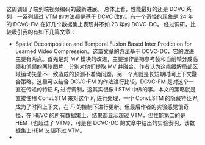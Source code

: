 这周调研了端到端视频编码的最新进展。
总体上看，性能最好的还是 DCVC 系列，一系列超过 VTM 的方法都是基于 DCVC 改的。有一个奇怪的现象是 24 年的 DCVC-FM 在好几个数据集上表现并不如 23 年的 DCVC-DC。
经过调研，比较吸引我的有如下几篇文章：
- Spatial Decomposition and Temporal Fusion Based  Inter Prediction for Learned Video Compression。这篇文章的方法基于 DCVC-DC，它的改进主要有两点。首先是对 MV 模块的改进，主要操作是把参考帧和当前帧分成高频和低频的两张图片，分别对他们提取 MV 并融合。作者认为这能缓解局部区域运动矢量不一致造成的预测不准确问题。另一个点就是长短期时间上下文融合策略。这里可以结合 DCVC-FM 的作法进行比较，DCVC-FM 是对这个一直在传递的特征 $F_{t}$ 进行调制，这其实很像 LSTM 中做的事。本文的策略就是直接使用 ConvLSTM 来对这个 $F_{t}$ 进行处理，一个 ConvLSTM 的隐藏特征 $H_{t}$ 成为了时间上下文，在 $F_{t}$ 的控制下进行更新。但最后作者的实验感觉很奇怪，在 HEVC 的所有数据集上，结果都显示超过 VTM，但性能第二的是 HEM（也超过了 VTM），可是在 DCVC-DC 的文章中给出的实验表明，该数据集上HEM 又超不过 VTM。
- 